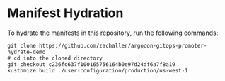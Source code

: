 # Manifest Hydration

To hydrate the manifests in this repository, run the following commands:

```shell
git clone https://github.com/zachaller/argocon-gitops-promoter-hydrate-demo
# cd into the cloned directory
git checkout c236fc637f100165756164b0e97d24df6a7f8a19
kustomize build ./user-configuration/production/us-west-1
```

